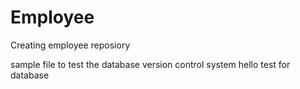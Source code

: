 # Employee
Creating employee reposiory

sample file to test the database version control system
hello test for database
